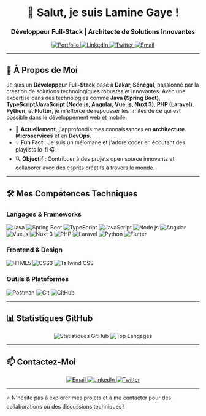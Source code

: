 
<h1 align="center">👋 Salut, je suis Lamine Gaye !</h1>
<h3 align="center">Développeur Full-Stack | Architecte de Solutions Innovantes</h3>

<p align="center">
  <a href="https://laminetech.netlify.app" target="_blank">
    <img src="https://img.shields.io/badge/Portfolio-%23000000.svg?style=for-the-badge&logo=react&logoColor=white" alt="Portfolio">
  </a>
  <a href="https://www.linkedin.com/in/lamine-gaye-80b45b21a/" target="_blank">
    <img src="https://img.shields.io/badge/LinkedIn-%230077B5.svg?style=for-the-badge&logo=linkedin&logoColor=white" alt="LinkedIn">
  </a>
  <a href="https://x.com/LamineG18940939" target="_blank">
    <img src="https://img.shields.io/badge/Twitter-%231DA1F2.svg?style=for-the-badge&logo=twitter&logoColor=white" alt="Twitter">
  </a>
  <a href="mailto:lamineg049@gmail.com" target="_blank">
    <img src="https://img.shields.io/badge/Email-%23D14836.svg?style=for-the-badge&logo=gmail&logoColor=white" alt="Email">
  </a>
</p>

---

## 🚀 À Propos de Moi

Je suis un **Développeur Full-Stack** basé à **Dakar, Sénégal**, passionné par la création de solutions technologiques robustes et innovantes. Avec une expertise dans des technologies comme **Java (Spring Boot)**, **TypeScript/JavaScript (Node.js, Angular, Vue.js, Nuxt 3)**, **PHP (Laravel)**, **Python**, et **Flutter**, je m'efforce de repousser les limites de ce qui est possible dans le développement web et mobile.

- 🌱 **Actuellement**, j'approfondis mes connaissances en **architecture Microservices** et en **DevOps**.
- 💡 **Fun Fact** : Je suis un mélomane et j'adore coder en écoutant des playlists lo-fi 🎧.
- 🔍 **Objectif** : Contribuer à des projets open source innovants et collaborer avec des esprits créatifs à travers le monde.

---

## 🛠️ Mes Compétences Techniques

### Langages & Frameworks
<p align="left">
  <img src="https://img.shields.io/badge/Java-%23ED8B00.svg?style=for-the-badge&logo=java&logoColor=white" alt="Java">
  <img src="https://img.shields.io/badge/Spring%20Boot-%236DB33F.svg?style=for-the-badge&logo=spring&logoColor=white" alt="Spring Boot">
  <img src="https://img.shields.io/badge/TypeScript-%23007ACC.svg?style=for-the-badge&logo=typescript&logoColor=white" alt="TypeScript">
  <img src="https://img.shields.io/badge/JavaScript-%23F7DF1E.svg?style=for-the-badge&logo=javascript&logoColor=black" alt="JavaScript">
  <img src="https://img.shields.io/badge/Node.js-%23339933.svg?style=for-the-badge&logo=node.js&logoColor=white" alt="Node.js">
  <img src="https://img.shields.io/badge/Angular-%23DD0031.svg?style=for-the-badge&logo=angular&logoColor=white" alt="Angular">
  <img src="https://img.shields.io/badge/Vue.js-%234FC08D.svg?style=for-the-badge&logo=vue.js&logoColor=white" alt="Vue.js">
  <img src="https://img.shields.io/badge/Nuxt%203-%2300C58E.svg?style=for-the-badge&logo=nuxt.js&logoColor=white" alt="Nuxt 3">
  <img src="https://img.shields.io/badge/PHP-%23777BB4.svg?style=for-the-badge&logo=php&logoColor=white" alt="PHP">
  <img src="https://img.shields.io/badge/Laravel-%23FF2D20.svg?style=for-the-badge&logo=laravel&logoColor=white" alt="Laravel">
  <img src="https://img.shields.io/badge/Python-%233776AB.svg?style=for-the-badge&logo=python&logoColor=white" alt="Python">
  <img src="https://img.shields.io/badge/Flutter-%2302569B.svg?style=for-the-badge&logo=flutter&logoColor=white" alt="Flutter">
</p>

### Frontend & Design
<p align="left">
  <img src="https://img.shields.io/badge/HTML5-%23E34F26.svg?style=for-the-badge&logo=html5&logoColor=white" alt="HTML5">
  <img src="https://img.shields.io/badge/CSS3-%231572B6.svg?style=for-the-badge&logo=css3&logoColor=white" alt="CSS3">
  <img src="https://img.shields.io/badge/Tailwind%20CSS-%2338B2AC.svg?style=for-the-badge&logo=tailwind-css&logoColor=white" alt="Tailwind CSS">
</p>

### Outils & Plateformes
<p align="left">
  <img src="https://img.shields.io/badge/Postman-%23FF6C37.svg?style=for-the-badge&logo=postman&logoColor=white" alt="Postman">
  <img src="https://img.shields.io/badge/Git-%23F05032.svg?style=for-the-badge&logo=git&logoColor=white" alt="Git">
  <img src="https://img.shields.io/badge/GitHub-%23121011.svg?style=for-the-badge&logo=github&logoColor=white" alt="GitHub">
</p>

---

## 📊 Statistiques GitHub

<p align="center">
  <img src="https://github-readme-stats.vercel.app/api?username=gaye-lamine&show_icons=true&theme=radical" alt="Statistiques GitHub">
  <img src="https://github-readme-stats.vercel.app/api/top-langs/?username=gaye-lamine&layout=compact&theme=radical" alt="Top Langages">
</p>

---


## 📫 Contactez-Moi

<p align="center">
  <a href="mailto:lamineg049@gmail.com">
    <img src="https://img.shields.io/badge/Email-lamineg049@gmail.com-%23D14836?style=for-the-badge&logo=gmail&logoColor=white" alt="Email">
  </a>
  <a href="https://www.linkedin.com/in/lamine-gaye-80b45b21a/">
    <img src="https://img.shields.io/badge/LinkedIn-Lamine%20Gaye-%230077B5?style=for-the-badge&logo=linkedin&logoColor=white" alt="LinkedIn">
  </a>
  <a href="https://x.com/LamineG18940939">
    <img src="https://img.shields.io/badge/Twitter-@LamineG18940939-%231DA1F2?style=for-the-badge&logo=twitter&logoColor=white" alt="Twitter">
  </a>
</p>

---

⭐ N'hésite pas à explorer mes projets et à me contacter pour des collaborations ou des discussions techniques !
